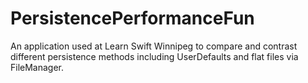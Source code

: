 # PersistencePerformanceFun

An application used at Learn Swift Winnipeg to compare and contrast different persistence methods including UserDefaults and flat files via FileManager.
